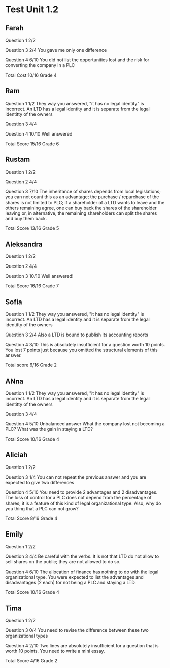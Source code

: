 # Test Unit 1.2

## Farah

Question 1      2/2

Question 3      2/4
                You gave me only one difference

Question 4      6/10
                You did not list the opportunities lost and the risk
                for converting the company in a PLC

Total Cost      10/16 Grade 4

## Ram

Question 1      1/2
                They way you answered, "it has no legal identity" is incorrect.
                An LTD has a legal identity and it is separate from the legal
                identitty of the owners

Question 3      4/4

Question 4      10/10
                Well answered

Total Score     15/16 Grade 6

## Rustam

Question 1      2/2

Question 2      4/4

Question 3      7/10
                The inheritance of shares depends from local legislations; 
                you can not count this as an advantage; the purchase / repurchase
                of the shares is not limited to PLC; if a shareholder of a LTD
                wants to leave and the others remaining agree, one can buy back
                the shares of the shareholder leaving or, in alternative, the
                remaining shareholders can split the shares and buy them back.

Total Score     13/16 Grade 5

## Aleksandra

Question 1      2/2

Question 2      4/4

Question 3      10/10
                Well answered!

Total Score     16/16 Grade 7

## Sofia

Question 1      1/2
                They way you answered, "it has no legal identity" is incorrect.
                An LTD has a legal identity and it is separate from the legal
                identitty of the owners

Question 3      2/4
                Also a LTD is bound to publish its accounting reports

Question 4      3/10
                This is absolutely insufficient for a question worth 10 points.
                You lost 7 points just because you omitted the structural
                elements of this answer.

Total score     6/16 Grade 2

## ANna

Question 1      1/2
                They way you answered, "it has no legal identity" is incorrect.
                An LTD has a legal identity and it is separate from the legal
                identitty of the owners

Question 3      4/4

Question 4      5/10
                Unbalanced answer
                What the company lost not becoming a PLC?
                What was the gain in staying a LTD?

Total Score     10/16 Grade 4
                
## Aliciah

Question 1      2/2

Question 3      1/4
                You can not repeat the previous answer and you are expected
                to give two differences

Question 4      5/10
                You need to provide 2 advantages and 2 disadvantages.
                The loss of control for a PLC does not depend from the
                percentage of shares; it is a feature of this kind of
                legal organizational type. 
                Also, why do you thing that a PLC can not grow?

Total Score     8/16 Grade 4

## Emily

Question 1      2/2

Question 3      4/4
                Be careful with the verbs. It is not that LTD do not allow
                to sell shares on the public; they are not allowed to do so.

Question 4      6/10
                The allocation of finance has nothing to do with the legal
                organizational type.
                You were expected to list the advantages and disadvantages (2
                each) for not being a PLC and staying a LTD.

Total Score     10/16 Grade 4

## Tima

Question 1      2/2

Question 3      0/4
                You need to revise the difference between these two
                organizational types

Question 4      2/10
                Two lines are absolutely insufficient for a question 
                that is worth 10 points. You need to write a mini essay.

Total Score     4/16 Grade 2
